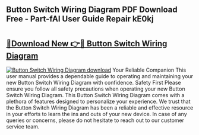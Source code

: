 ## Button Switch Wiring Diagram PDF Download Free - Part-fAI User Guide Repair kE0kj

# <h2><a href="http://dft8z0.blite.top/?on=Button+Switch+Wiring+Diagram">🔗Download New 👉🔴 Button Switch Wiring Diagram</a></h2>

[![Button Switch Wiring Diagram download](https://i.imgur.com/lujVjoI.png)](http://dft8z0.blite.top/?on=Button+Switch+Wiring+Diagram)
Your Reliable Companion This user manual provides a dependable guide to operating and maintaining your new Button Switch Wiring Diagram with confidence. Safety First Please ensure you follow all safety precautions when operating your new Button Switch Wiring Diagram. This Button Switch Wiring Diagram comes with a plethora of features designed to personalize your experience. We trust that the Button Switch Wiring Diagram has been a reliable and effective resource in your efforts to learn the ins and outs of your new device. In case of any queries or concerns, please do not hesitate to reach out to our customer service team.
